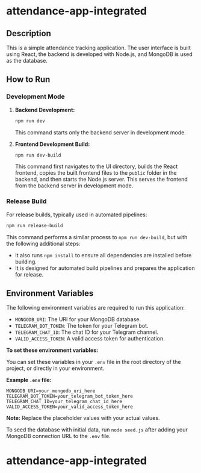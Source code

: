 # attendance-app-integrated

## Description

This is a simple attendance tracking application. The user interface is built using React, the backend is developed with Node.js, and MongoDB is used as the database.

## How to Run

### Development Mode

1.  **Backend Development:**
    ```bash
    npm run dev
    ```
    This command starts only the backend server in development mode.

2.  **Frontend Development Build:**
    ```bash
    npm run dev-build
    ```
    This command first navigates to the UI directory, builds the React frontend, copies the built frontend files to the `public` folder in the backend, and then starts the Node.js server. This serves the frontend from the backend server in development mode.

### Release Build

For release builds, typically used in automated pipelines:
```bash
npm run release-build
```
This command performs a similar process to `npm run dev-build`, but with the following additional steps:

- It also runs `npm install` to ensure all dependencies are installed before building.
- It is designed for automated build pipelines and prepares the application for release.


## Environment Variables

The following environment variables are required to run this application:

-   `MONGODB_URI`:  The URI for your MongoDB database.
-   `TELEGRAM_BOT_TOKEN`: The token for your Telegram bot.
-   `TELEGRAM_CHAT_ID`: The chat ID for your Telegram channel.
-   `VALID_ACCESS_TOKEN`:  A valid access token for authentication.

**To set these environment variables:**

You can set these variables in your `.env` file in the root directory of the project, or directly in your environment.

**Example `.env` file:**
```
MONGODB_URI=your_mongodb_uri_here
TELEGRAM_BOT_TOKEN=your_telegram_bot_token_here
TELEGRAM_CHAT_ID=your_telegram_chat_id_here
VALID_ACCESS_TOKEN=your_valid_access_token_here
```

**Note:**  Replace the placeholder values with your actual values.

To seed the database with initial data, run `node seed.js` after adding your MongoDB connection URL to the `.env` file.

# attendance-app-integrated
